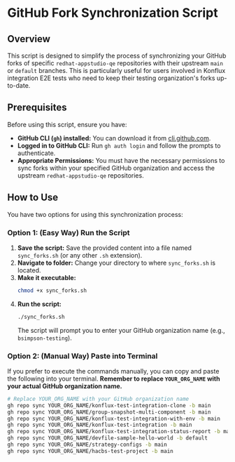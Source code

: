 # GitHub Fork Synchronization Script

## Overview

This script is designed to simplify the process of synchronizing your GitHub forks of specific `redhat-appstudio-qe` repositories with their upstream `main` or `default` branches. This is particularly useful for users involved in Konflux integration E2E tests who need to keep their testing organization's forks up-to-date.

## Prerequisites

Before using this script, ensure you have:

* **GitHub CLI (`gh`) installed:** You can download it from [cli.github.com](https://cli.github.com/).
* **Logged in to GitHub CLI:** Run `gh auth login` and follow the prompts to authenticate.
* **Appropriate Permissions:** You must have the necessary permissions to sync forks within your specified GitHub organization and access the upstream `redhat-appstudio-qe` repositories.

## How to Use

You have two options for using this synchronization process:

### Option 1: (Easy Way) Run the Script

1.  **Save the script:** Save the provided content into a file named `sync_forks.sh` (or any other `.sh` extension).
2.  **Navigate to folder:** Change your directory to where `sync_forks.sh` is located.
3.  **Make it executable:**
    ```bash
    chmod +x sync_forks.sh
    ```
4.  **Run the script:**
    ```bash
    ./sync_forks.sh
    ```
    The script will prompt you to enter your GitHub organization name (e.g., `bsimpson-testing`).

### Option 2: (Manual Way) Paste into Terminal

If you prefer to execute the commands manually, you can copy and paste the following into your terminal. **Remember to replace `YOUR_ORG_NAME` with your actual GitHub organization name.**

```bash
# Replace YOUR_ORG_NAME with your GitHub organization name
gh repo sync YOUR_ORG_NAME/konflux-test-integration-clone -b main
gh repo sync YOUR_ORG_NAME/group-snapshot-multi-component -b main
gh repo sync YOUR_ORG_NAME/konflux-test-integration-with-env -b main
gh repo sync YOUR_ORG_NAME/konflux-test-integration -b main
gh repo sync YOUR_ORG_NAME/konflux-test-integration-status-report -b main
gh repo sync YOUR_ORG_NAME/devfile-sample-hello-world -b default
gh repo sync YOUR_ORG_NAME/strategy-configs -b main
gh repo sync YOUR_ORG_NAME/hacbs-test-project -b main